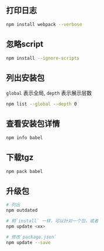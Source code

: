 ## 打印日志

```bash
npm install webpack --verbose
```

## 忽略script

```bash
npm install --ignore-scripts
```

## 列出安装包

`global` 表示全局,  `depth` 表示展示层数

```bash
npm list --global --depth 0
```

## 查看安装包详情

```bash
npm info babel
```

## 下载tgz

```bash
npm pack babel
```

## 升级包

```bash
# 列出
npm outdated

# 和`install` 一样，可以针对一个包，或者
npm update <xx>

# 修改`package.json`
npm update --save
```

